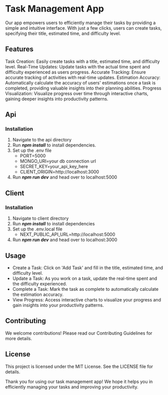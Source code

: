 # Task Management App
Our app empowers users to efficiently manage their tasks by providing a simple and intuitive interface. With just a few clicks, users can create tasks, specifying their title, estimated time, and difficulty level.

## Features
Task Creation: Easily create tasks with a title, estimated time, and difficulty level.
Real-Time Updates: Update tasks with the actual time spent and difficulty experienced as users progress.
Accurate Tracking: Ensure accurate tracking of activities with real-time updates.
Estimation Accuracy: Automatically calculate the accuracy of users' estimations once a task is completed, providing valuable insights into their planning abilities.
Progress Visualization: Visualize progress over time through interactive charts, gaining deeper insights into productivity patterns.


## Api
### Installation

1. Navigate to the api directory
2. Run ***npm install*** to install dependencies.
3. Set up the .env file 
    - PORT=5000
    - MONGO_URI=your db connection url
    - SECRET_KEY=your_api_key_here
    - CLIENT_ORIGIN=http://localhost:3000 
4. Run ***npm run dev*** and head over to localhost:5000

## Client
### Installation

1. Navigate to client directory
2. Run ***npm install*** to install dependencies
3. Set up the .env.local file 
    - NEXT_PUBLIC_API_URL=http://localhost:5000
4. Run ***npm run dev*** and head over to localhost:3000

## Usage
- Create a Task: Click on 'Add Task' and fill in the title, estimated time, and difficulty level.
- Update a Task: As you work on a task, update the real-time spent and the difficulty experienced.
- Complete a Task: Mark the task as complete to automatically calculate the estimation accuracy.
- View Progress: Access interactive charts to visualize your progress and gain insights into your productivity patterns.


## Contributing
We welcome contributions! Please read our Contributing Guidelines for more details.

## License
This project is licensed under the MIT License. See the LICENSE file for details.

Thank you for using our task management app! We hope it helps you in efficiently managing your tasks and improving your productivity.
